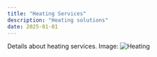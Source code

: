 ```yaml
---
title: "Heating Services"
description: "Heating solutions"
date: 2025-01-01
---
```


Details about heating services. Image: ![Heating](/images/service-heating.jpg)
